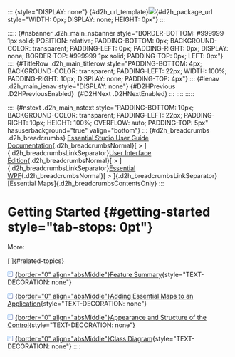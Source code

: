 ::: {style="DISPLAY: none"}
[](ms-xhelp:///?Id=d2h_url_template){#d2h_url_template}![](!package_url!){#d2h_package_url style="WIDTH: 0px; DISPLAY: none; HEIGHT: 0px"}
:::

::::: {#nsbanner .d2h_main_nsbanner style="BORDER-BOTTOM: #999999 1px solid; POSITION: relative; PADDING-BOTTOM: 0px; BACKGROUND-COLOR: transparent; PADDING-LEFT: 0px; PADDING-RIGHT: 0px; DISPLAY: none; BORDER-TOP: #999999 1px solid; PADDING-TOP: 0px; LEFT: 0px"}
:::: {#TitleRow .d2h_main_titlerow style="PADDING-BOTTOM: 4px; BACKGROUND-COLOR: transparent; PADDING-LEFT: 22px; WIDTH: 100%; PADDING-RIGHT: 10px; DISPLAY: none; PADDING-TOP: 4px"}
::: {#ienav .d2h_main_ienav style="DISPLAY: none"}
[](ms-xhelp:///?Id=d24c8ff6-d923-4eee-80a1-c71c50773d14){#D2HPrevious .D2HPreviousEnabled}  [](ms-xhelp:///?Id=2e7af618-360c-4ba1-89a0-1fd7a1a35f81){#D2HNext .D2HNextEnabled}
:::
::::
:::::

:::: {#nstext .d2h_main_nstext style="PADDING-BOTTOM: 10px; BACKGROUND-COLOR: transparent; PADDING-LEFT: 22px; PADDING-RIGHT: 10px; HEIGHT: 100%; OVERFLOW: auto; PADDING-TOP: 5px" hasuserbackground="true" valign="bottom"}
::: {#d2h_breadcrumbs .d2h_breadcrumbs}
[Essential Studio User Guide Documentation](ms-xhelp:///?Id=12457748-09e3-4d74-a240-8e049cedf030){.d2h_breadcrumbsNormal}[ \> ]{.d2h_breadcrumbsLinkSeparator}[User Interface Edition](ms-xhelp:///?Id=c29296b7-531c-413b-a0ec-488ca1f7f669){.d2h_breadcrumbsNormal}[ \> ]{.d2h_breadcrumbsLinkSeparator}[Essential WPF](ms-xhelp:///?Id=7f4f82c5-151c-4262-94d0-75c4626c77bc){.d2h_breadcrumbsNormal}[ \> ]{.d2h_breadcrumbsLinkSeparator}[Essential Maps]{.d2h_breadcrumbsContentsOnly}
:::

# Getting Started {#getting-started style="tab-stops: 0pt"}

More:

[ ]{#related-topics}

[![](button.gif){border="0" align="absMiddle"}Feature Summary](ms-xhelp:///?Id=2e7af618-360c-4ba1-89a0-1fd7a1a35f81){style="TEXT-DECORATION: none"}

[![](button.gif){border="0" align="absMiddle"}Adding Essential Maps to an Application](ms-xhelp:///?Id=9258a77b-a73d-41de-80d3-ce02a57e20c8){style="TEXT-DECORATION: none"}

[![](button.gif){border="0" align="absMiddle"}Appearance and Structure of the Control](ms-xhelp:///?Id=237c7b63-d389-4047-9a0c-0ba00a1dfeb9){style="TEXT-DECORATION: none"}

[![](button.gif){border="0" align="absMiddle"}Class Diagram](ms-xhelp:///?Id=638f9908-ce20-4120-85fd-7abf826b0a15){style="TEXT-DECORATION: none"}
::::

